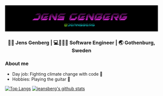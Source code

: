 ![Logo](https://github.com/jeansberg/jeansberg/raw/master/name.png)
<div align="center">
<h3>👨🏻 Jens Genberg | 💻👷🏻‍♂️ Software Engineer | 🌏 Gothenburg, Sweden </h3>
</div>

### About me
* Day job: Fighting climate change with code 💚
* Hobbies: Playing the guitar 🎸

[![Top Langs](https://github-readme-stats.vercel.app/api/top-langs/?username=jeansberg)](https://github.com/anuraghazra/github-readme-stats)
[![jeansberg's github stats](https://github-readme-stats.vercel.app/api?username=jeansberg)](https://github.com/anuraghazra/github-readme-stats)
